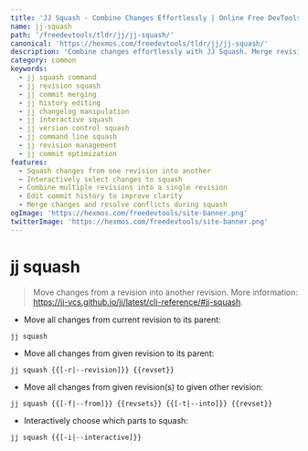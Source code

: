 ```yaml
---
title: 'JJ Squash - Combine Changes Effortlessly | Online Free DevTools by Hexmos'
name: jj-squash
path: '/freedevtools/tldr/jj/jj-squash/'
canonical: 'https://hexmos.com/freedevtools/tldr/jj/jj-squash/'
description: 'Combine changes effortlessly with JJ Squash. Merge revisions, resolve conflicts, and improve commit history using this powerful command. Free online tool, no registration required.'
category: common
keywords:
  - jj squash command
  - jj revision squash
  - jj commit merging
  - jj history editing
  - jj changelog manipulation
  - jj interactive squash
  - jj version control squash
  - jj command line squash
  - jj revision management
  - jj commit optimization
features:
  - Squash changes from one revision into another
  - Interactively select changes to squash
  - Combine multiple revisions into a single revision
  - Edit commit history to improve clarity
  - Merge changes and resolve conflicts during squash
ogImage: 'https://hexmos.com/freedevtools/site-banner.png'
twitterImage: 'https://hexmos.com/freedevtools/site-banner.png'
---
```


# jj squash

> Move changes from a revision into another revision.
> More information: <https://jj-vcs.github.io/jj/latest/cli-reference/#jj-squash>.

- Move all changes from current revision to its parent:

`jj squash`

- Move all changes from given revision to its parent:

`jj squash {{[-r|--revision]}} {{revset}}`

- Move all changes from given revision(s) to given other revision:

`jj squash {{[-f|--from]}} {{revsets}} {{[-t|--into]}} {{revset}}`

- Interactively choose which parts to squash:

`jj squash {{[-i|--interactive]}}`
